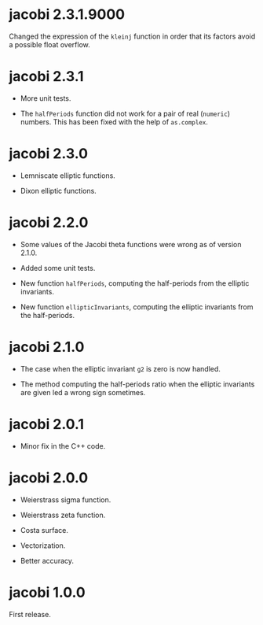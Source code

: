 # jacobi 2.3.1.9000

Changed the expression of the `kleinj` function in order that its factors 
avoid a possible float overflow. 



# jacobi 2.3.1

- More unit tests.

- The `halfPeriods` function did not work for a pair of real (`numeric`) 
numbers. This has been fixed with the help of `as.complex`. 


# jacobi 2.3.0

- Lemniscate elliptic functions.

- Dixon elliptic functions.


# jacobi 2.2.0

- Some values of the Jacobi theta functions were wrong as of version 2.1.0.

- Added some unit tests.

- New function `halfPeriods`, computing the half-periods from the elliptic 
invariants.

- New function `ellipticInvariants`, computing the elliptic invariants from 
the half-periods.


# jacobi 2.1.0

- The case when the elliptic invariant `g2` is zero is now handled.

- The method computing the half-periods ratio when the elliptic invariants are 
given led a wrong sign sometimes.


# jacobi 2.0.1

- Minor fix in the C++ code.


# jacobi 2.0.0

- Weierstrass sigma function.

- Weierstrass zeta function.

- Costa surface.

- Vectorization.

- Better accuracy.


# jacobi 1.0.0

First release.
